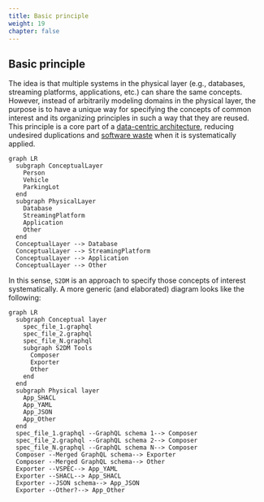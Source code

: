 ```yaml
---
title: Basic principle
weight: 19
chapter: false
---
```


## Basic principle
The idea is that multiple systems in the physical layer (e.g., databases, streaming platforms, applications, etc.) can share the same concepts.
However, instead of arbitrarily modeling domains in the physical layer, the purpose is to have a unique way for specifying the concepts of common interest and its organizing principles in such a way that they are reused.
This principle is a core part of a [data-centric architecture](https://datacentricmanifesto.org/), reducing undesired duplications and [software waste](https://www.semanticarts.com/software-wasteland/) when it is systematically applied.

```mermaid
graph LR
  subgraph ConceptualLayer
    Person
    Vehicle
    ParkingLot
  end
  subgraph PhysicalLayer
    Database
    StreamingPlatform
    Application
    Other
  end
  ConceptualLayer --> Database
  ConceptualLayer --> StreamingPlatform
  ConceptualLayer --> Application
  ConceptualLayer --> Other
```

In this sense, `S2DM` is an approach to specify those concepts of interest systematically.
A more generic (and elaborated) diagram looks like the following:

```mermaid
graph LR
  subgraph Conceptual layer
    spec_file_1.graphql
    spec_file_2.graphql
    spec_file_N.graphql
    subgraph S2DM Tools
      Composer
      Exporter
      Other
    end
  end
  subgraph Physical layer
    App_SHACL
    App_YAML
    App_JSON
    App_Other
  end
  spec_file_1.graphql --GraphQL schema 1--> Composer
  spec_file_2.graphql --GraphQL schema 2--> Composer
  spec_file_N.graphql --GraphQL schema N--> Composer
  Composer --Merged GraphQL schema--> Exporter
  Composer --Merged GraphQL schema--> Other
  Exporter --VSPEC--> App_YAML
  Exporter --SHACL--> App_SHACL
  Exporter --JSON schema--> App_JSON
  Exporter --Other?--> App_Other
```
